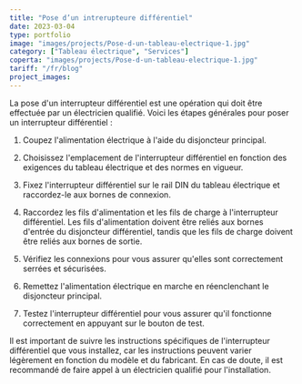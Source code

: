 ```yaml
---
title: "Pose d’un intrerupteure différentiel"
date: 2023-03-04
type: portfolio
image: "images/projects/Pose-d-un-tableau-electrique-1.jpg"
category: ["Tableau électrique", "Services"]
coperta: "images/projects/Pose-d-un-tableau-electrique-1.jpg"
tariff: "/fr/blog"
project_images: 
---
```


La pose d'un interrupteur différentiel est une opération qui doit être effectuée par un électricien qualifié. Voici les étapes générales pour poser un interrupteur différentiel :

1. Coupez l'alimentation électrique à l'aide du disjoncteur principal.

2. Choisissez l'emplacement de l'interrupteur différentiel en fonction des exigences du tableau électrique et des normes en vigueur.

3. Fixez l'interrupteur différentiel sur le rail DIN du tableau électrique et raccordez-le aux bornes de connexion.

4. Raccordez les fils d'alimentation et les fils de charge à l'interrupteur différentiel. Les fils d'alimentation doivent être reliés aux bornes d'entrée du disjoncteur différentiel, tandis que les fils de charge doivent être reliés aux bornes de sortie.

5. Vérifiez les connexions pour vous assurer qu'elles sont correctement serrées et sécurisées.

6. Remettez l'alimentation électrique en marche en réenclenchant le disjoncteur principal.

7. Testez l'interrupteur différentiel pour vous assurer qu'il fonctionne correctement en appuyant sur le bouton de test.

Il est important de suivre les instructions spécifiques de l'interrupteur différentiel que vous installez, car les instructions peuvent varier légèrement en fonction du modèle et du fabricant. En cas de doute, il est recommandé de faire appel à un électricien qualifié pour l'installation.